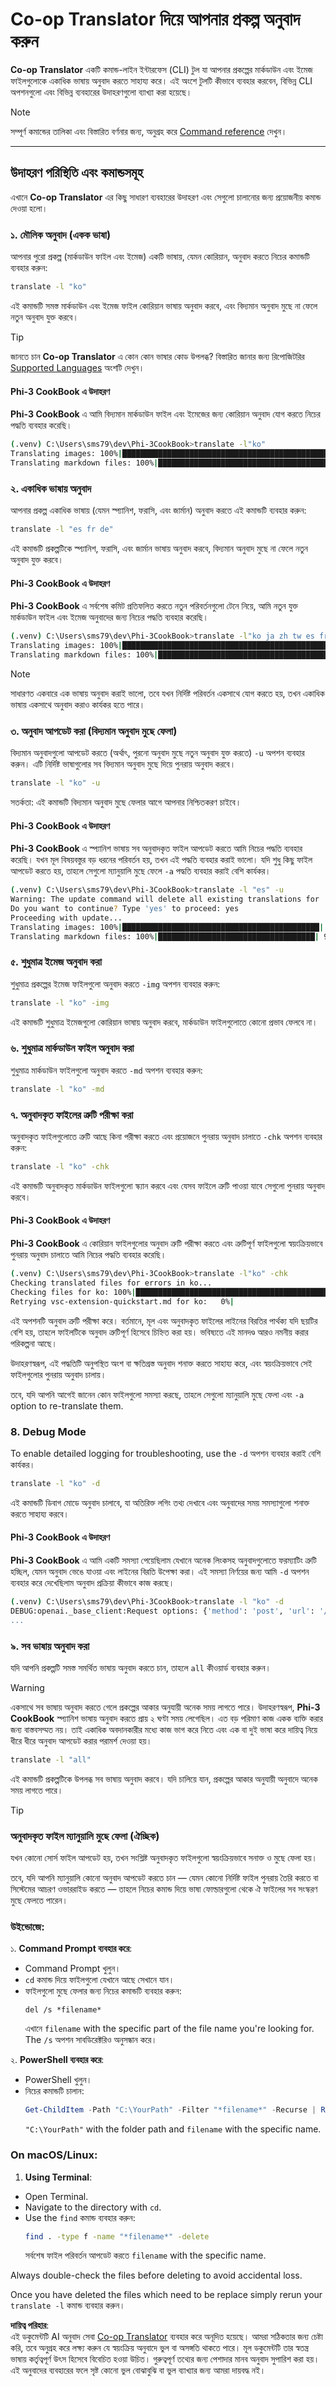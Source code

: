 <!--
CO_OP_TRANSLATOR_METADATA:
{
  "original_hash": "d238206c3503631e32774716d11d1868",
  "translation_date": "2025-06-12T18:44:51+00:00",
  "source_file": "getting_started/command-line-guide/translator-your-project.md",
  "language_code": "bn"
}
-->
# Co-op Translator দিয়ে আপনার প্রকল্প অনুবাদ করুন

**Co-op Translator** একটি কমান্ড-লাইন ইন্টারফেস (CLI) টুল যা আপনার প্রকল্পের মার্কডাউন এবং ইমেজ ফাইলগুলোকে একাধিক ভাষায় অনুবাদ করতে সাহায্য করে। এই অংশে টুলটি কীভাবে ব্যবহার করবেন, বিভিন্ন CLI অপশনগুলো এবং বিভিন্ন ব্যবহারের উদাহরণগুলো ব্যাখ্যা করা হয়েছে।

> [!NOTE]
> সম্পূর্ণ কমান্ডের তালিকা এবং বিস্তারিত বর্ণনার জন্য, অনুগ্রহ করে [Command reference](./command-reference.md) দেখুন।

---

## উদাহরণ পরিস্থিতি এবং কমান্ডসমূহ

এখানে **Co-op Translator** এর কিছু সাধারণ ব্যবহারের উদাহরণ এবং সেগুলো চালানোর জন্য প্রয়োজনীয় কমান্ড দেওয়া হলো।

### ১. মৌলিক অনুবাদ (একক ভাষা)

আপনার পুরো প্রকল্প (মার্কডাউন ফাইল এবং ইমেজ) একটি ভাষায়, যেমন কোরিয়ান, অনুবাদ করতে নিচের কমান্ডটি ব্যবহার করুন:

```bash
translate -l "ko"
```

এই কমান্ডটি সমস্ত মার্কডাউন এবং ইমেজ ফাইল কোরিয়ান ভাষায় অনুবাদ করবে, এবং বিদ্যমান অনুবাদ মুছে না ফেলে নতুন অনুবাদ যুক্ত করবে।

> [!TIP]
>
> জানতে চান **Co-op Translator** এ কোন কোন ভাষার কোড উপলব্ধ? বিস্তারিত জানার জন্য রিপোজিটরির [Supported Languages](https://github.com/Azure/co-op-translator#supported-languages) অংশটি দেখুন।

#### Phi-3 CookBook এ উদাহরণ

**Phi-3 CookBook** এ আমি বিদ্যমান মার্কডাউন ফাইল এবং ইমেজের জন্য কোরিয়ান অনুবাদ যোগ করতে নিচের পদ্ধতি ব্যবহার করেছি।

```bash
(.venv) C:\Users\sms79\dev\Phi-3CookBook>translate -l"ko"
Translating images: 100%|███████████████████████████████████████████████████| 276/276 [1:09:56<00:00, 15.37s/it]
Translating markdown files: 100%|████████████████████████████████████████████████| 153/153 [1:43:07<00:00, 241.31s/it]
```

### ২. একাধিক ভাষায় অনুবাদ

আপনার প্রকল্প একাধিক ভাষায় (যেমন স্প্যানিশ, ফরাসি, এবং জার্মান) অনুবাদ করতে এই কমান্ডটি ব্যবহার করুন:

```bash
translate -l "es fr de"
```

এই কমান্ডটি প্রকল্পটিকে স্প্যানিশ, ফরাসি, এবং জার্মান ভাষায় অনুবাদ করবে, বিদ্যমান অনুবাদ মুছে না ফেলে নতুন অনুবাদ যুক্ত করবে।

#### Phi-3 CookBook এ উদাহরণ

**Phi-3 CookBook** এ সর্বশেষ কমিট প্রতিফলিত করতে নতুন পরিবর্তনগুলো টেনে নিয়ে, আমি নতুন যুক্ত মার্কডাউন ফাইল এবং ইমেজ অনুবাদের জন্য নিচের পদ্ধতি ব্যবহার করেছি।

```bash
(.venv) C:\Users\sms79\dev\Phi-3CookBook>translate -l"ko ja zh tw es fr" -a
Translating images: 100%|███████████████████████████████████████████████████| 273/273 [1:09:56<00:00, 15.37s/it]
Translating markdown files: 100%|████████████████████████████████████████████████| 6/6 [24:07<00:00, 241.31s/it]
```

> [!NOTE]
> সাধারণত একবারে এক ভাষায় অনুবাদ করাই ভালো, তবে যখন নির্দিষ্ট পরিবর্তন একসাথে যোগ করতে হয়, তখন একাধিক ভাষায় একসাথে অনুবাদ করাও কার্যকর হতে পারে।

### ৩. অনুবাদ আপডেট করা (বিদ্যমান অনুবাদ মুছে ফেলা)

বিদ্যমান অনুবাদগুলো আপডেট করতে (অর্থাৎ, পুরনো অনুবাদ মুছে নতুন অনুবাদ যুক্ত করতে) `-u` অপশন ব্যবহার করুন। এটি নির্দিষ্ট ভাষাগুলোর সব বিদ্যমান অনুবাদ মুছে দিয়ে পুনরায় অনুবাদ করবে।

```bash
translate -l "ko" -u
```

সতর্কতা: এই কমান্ডটি বিদ্যমান অনুবাদ মুছে ফেলার আগে আপনার নিশ্চিতকরণ চাইবে।

#### Phi-3 CookBook এ উদাহরণ

**Phi-3 CookBook** এ স্প্যানিশ ভাষায় সব অনুবাদকৃত ফাইল আপডেট করতে আমি নিচের পদ্ধতি ব্যবহার করেছি। যখন মূল বিষয়বস্তুর বড় ধরনের পরিবর্তন হয়, তখন এই পদ্ধতি ব্যবহার করাই ভালো। যদি শুধু কিছু ফাইল আপডেট করতে হয়, তাহলে সেগুলো ম্যানুয়ালি মুছে ফেলে `-a` পদ্ধতি ব্যবহার করাই বেশি কার্যকর।

```bash
(.venv) C:\Users\sms79\dev\Phi-3CookBook>translate -l "es" -u
Warning: The update command will delete all existing translations for 'es' and re-translate everything.
Do you want to continue? Type 'yes' to proceed: yes
Proceeding with update...
Translating images: 100%|████████████████████████████████████████████| 150/150 [43:46<00:00, 15.55s/it]
Translating markdown files: 100%|███████████████████████████████████| 95/95 [1:40:27<00:00, 125.62s/it]
```

### ৫. শুধুমাত্র ইমেজ অনুবাদ করা

শুধুমাত্র প্রকল্পের ইমেজ ফাইলগুলো অনুবাদ করতে `-img` অপশন ব্যবহার করুন:

```bash
translate -l "ko" -img
```

এই কমান্ডটি শুধুমাত্র ইমেজগুলো কোরিয়ান ভাষায় অনুবাদ করবে, মার্কডাউন ফাইলগুলোতে কোনো প্রভাব ফেলবে না।

### ৬. শুধুমাত্র মার্কডাউন ফাইল অনুবাদ করা

শুধুমাত্র মার্কডাউন ফাইলগুলো অনুবাদ করতে `-md` অপশন ব্যবহার করুন:

```bash
translate -l "ko" -md
```

### ৭. অনুবাদকৃত ফাইলের ত্রুটি পরীক্ষা করা

অনুবাদকৃত ফাইলগুলোতে ত্রুটি আছে কিনা পরীক্ষা করতে এবং প্রয়োজনে পুনরায় অনুবাদ চালাতে `-chk` অপশন ব্যবহার করুন:

```bash
translate -l "ko" -chk
```

এই কমান্ডটি অনুবাদকৃত মার্কডাউন ফাইলগুলো স্ক্যান করবে এবং যেসব ফাইলে ত্রুটি পাওয়া যাবে সেগুলো পুনরায় অনুবাদ করবে।

#### Phi-3 CookBook এ উদাহরণ

**Phi-3 CookBook** এ কোরিয়ান ফাইলগুলোর অনুবাদ ত্রুটি পরীক্ষা করতে এবং ত্রুটিপূর্ণ ফাইলগুলো স্বয়ংক্রিয়ভাবে পুনরায় অনুবাদ চালাতে আমি নিচের পদ্ধতি ব্যবহার করেছি।

```bash
(.venv) C:\Users\sms79\dev\Phi-3CookBook>translate -l"ko" -chk 
Checking translated files for errors in ko...
Checking files for ko: 100%|██████████████████████████████████████████████████| 95/95 [00:01<00:00, 65.47file/s]
Retrying vsc-extension-quickstart.md for ko:   0%|                                     | 0/17 [00:00<?, ?file/s] 
```

এই অপশনটি অনুবাদ ত্রুটি পরীক্ষা করে। বর্তমানে, মূল এবং অনুবাদকৃত ফাইলের লাইনের বিরতির পার্থক্য যদি ছয়টির বেশি হয়, তাহলে ফাইলটিকে অনুবাদ ত্রুটিপূর্ণ হিসেবে চিহ্নিত করা হয়। ভবিষ্যতে এই মানদণ্ড আরও নমনীয় করার পরিকল্পনা আছে।

উদাহরণস্বরূপ, এই পদ্ধতিটি অনুপস্থিত অংশ বা ক্ষতিগ্রস্ত অনুবাদ শনাক্ত করতে সাহায্য করে, এবং স্বয়ংক্রিয়ভাবে সেই ফাইলগুলোর পুনরায় অনুবাদ চালায়।

তবে, যদি আপনি আগেই জানেন কোন ফাইলগুলো সমস্যা করছে, তাহলে সেগুলো ম্যানুয়ালি মুছে ফেলা এবং `-a` option to re-translate them.

### 8. Debug Mode

To enable detailed logging for troubleshooting, use the `-d` অপশন ব্যবহার করাই বেশি কার্যকর।

```bash
translate -l "ko" -d
```

এই কমান্ডটি ডিবাগ মোডে অনুবাদ চালাবে, যা অতিরিক্ত লগিং তথ্য দেখাবে এবং অনুবাদের সময় সমস্যাগুলো শনাক্ত করতে সাহায্য করবে।

#### Phi-3 CookBook এ উদাহরণ

**Phi-3 CookBook** এ আমি একটি সমস্যা পেয়েছিলাম যেখানে অনেক লিংকসহ অনুবাদগুলোতে ফরম্যাটিং ত্রুটি হচ্ছিল, যেমন অনুবাদ ভেঙে যাওয়া এবং লাইনের বিরতি উপেক্ষা করা। এই সমস্যা নির্ণয়ের জন্য আমি `-d` অপশন ব্যবহার করে দেখেছিলাম অনুবাদ প্রক্রিয়া কীভাবে কাজ করছে।

```bash
(.venv) C:\Users\sms79\dev\Phi-3CookBook>translate -l "ko" -d
DEBUG:openai._base_client:Request options: {'method': 'post', 'url': '/chat/completions', 'headers': {'api-key': 'af04e0bea45747d8a7b8c131c1971044'}, 'files': None, 'json_data': {'messages': [{'role': 'user', 'content': "Translate the following text to ko. NEVER ADD ANY EXTRA CONTENT OUTSIDE THE TRANSLATION. TRANSLATE ONLY WHAT IS GIVEN TO YOU.. MAINTAIN MARKDOWN FORMAT\n\n# Phi-3 Cookbook: Hands-On Examples with Microsoft's Phi-3 Models [![Open and use the samples in GitHub Codespaces](https://github.com/codespaces/badge.svg)](https://codespaces.new/microsoft/phi-3cookbook) [![Open in Dev Containers](https://img.shields.io/static/v1?style=for-the-badge&label=Dev%
...
```

### ৯. সব ভাষায় অনুবাদ করা

যদি আপনি প্রকল্পটি সমস্ত সমর্থিত ভাষায় অনুবাদ করতে চান, তাহলে `all` কীওয়ার্ড ব্যবহার করুন।

> [!WARNING]
> একসাথে সব ভাষায় অনুবাদ করতে গেলে প্রকল্পের আকার অনুযায়ী অনেক সময় লাগতে পারে। উদাহরণস্বরূপ, **Phi-3 CookBook** স্প্যানিশ ভাষায় অনুবাদ করতে প্রায় ২ ঘণ্টা সময় লেগেছিল। এত বড় পরিমাণ কাজ একক ব্যক্তি করার জন্য বাস্তবসম্মত নয়। তাই একাধিক অবদানকারীর মধ্যে কাজ ভাগ করে নিতে এবং এক বা দুই ভাষা করে দায়িত্ব নিয়ে ধীরে ধীরে অনুবাদ আপডেট করার পরামর্শ দেওয়া হয়।

```bash
translate -l "all"
```

এই কমান্ডটি প্রকল্পটিকে উপলব্ধ সব ভাষায় অনুবাদ করবে। যদি চালিয়ে যান, প্রকল্পের আকার অনুযায়ী অনুবাদে অনেক সময় লাগতে পারে।

> [!TIP]
>
> ### অনুবাদকৃত ফাইল ম্যানুয়ালি মুছে ফেলা (ঐচ্ছিক)
> যখন কোনো সোর্স ফাইল আপডেট হয়, তখন সংশ্লিষ্ট অনুবাদকৃত ফাইলগুলো স্বয়ংক্রিয়ভাবে সনাক্ত ও মুছে ফেলা হয়।
>
> তবে, যদি আপনি ম্যানুয়ালি কোনো অনুবাদ আপডেট করতে চান — যেমন কোনো নির্দিষ্ট ফাইল পুনরায় তৈরি করতে বা সিস্টেমের আচরণ ওভাররাইড করতে — তাহলে নিচের কমান্ড দিয়ে ভাষা ফোল্ডারগুলো থেকে ঐ ফাইলের সব সংস্করণ মুছে ফেলতে পারেন।
>
> ### উইন্ডোজে:
> ১. **Command Prompt ব্যবহার করে**:
>    - Command Prompt খুলুন।
>    - `cd` কমান্ড দিয়ে ফাইলগুলো যেখানে আছে সেখানে যান।
>    - ফাইলগুলো মুছে ফেলার জন্য নিচের কমান্ডটি ব্যবহার করুন:
>      ```
>      del /s *filename*
>      ```
>      এখানে `filename` with the specific part of the file name you're looking for. The `/s` অপশন সাবডিরেক্টরিও অনুসন্ধান করে।
>
> ২. **PowerShell ব্যবহার করে**:
>    - PowerShell খুলুন।
>    - নিচের কমান্ডটি চালান:
>      ```powershell
>      Get-ChildItem -Path "C:\YourPath" -Filter "*filename*" -Recurse | Remove-Item -Force
>      ```
>      `"C:\YourPath"` with the folder path and `filename` with the specific name.
>
> ### On macOS/Linux:
> 1. **Using Terminal**:
>   - Open Terminal.
>   - Navigate to the directory with `cd`.
>   - Use the `find` কমান্ড ব্যবহার করুন:
>     ```bash
>     find . -type f -name "*filename*" -delete
>     ```
>     সর্বশেষ ফাইল পরিবর্তন আপডেট করতে `filename` with the specific name.
>
> Always double-check the files before deleting to avoid accidental loss. 
>
> Once you have deleted the files which need to be replace simply rerun your `translate -l` কমান্ড ব্যবহার করুন।

**দায়িত্ব পরিহার**:  
এই ডকুমেন্টটি AI অনুবাদ সেবা [Co-op Translator](https://github.com/Azure/co-op-translator) ব্যবহার করে অনূদিত হয়েছে। আমরা সঠিকতার জন্য চেষ্টা করি, তবে অনুগ্রহ করে লক্ষ্য করুন যে স্বয়ংক্রিয় অনুবাদে ভুল বা অসঙ্গতি থাকতে পারে। মূল ডকুমেন্টটি তার স্বতন্ত্র ভাষায় কর্তৃত্বপূর্ণ উৎস হিসেবে বিবেচিত হওয়া উচিত। গুরুত্বপূর্ণ তথ্যের জন্য পেশাদার মানব অনুবাদ সুপারিশ করা হয়। এই অনুবাদের ব্যবহারের ফলে সৃষ্ট কোনো ভুল বোঝাবুঝি বা ভুল ব্যাখ্যার জন্য আমরা দায়বদ্ধ নই।